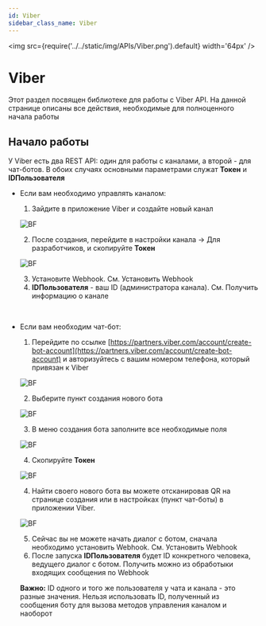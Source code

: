 ```yaml
---
id: Viber
sidebar_class_name: Viber
---
```


<img src={require('../../static/img/APIs/Viber.png').default} width='64px' />

# Viber

Этот раздел посвящен библиотеке для работы с Viber API. На данной странице описаны все действия, необходимые для полноценного начала работы

## Начало работы

У Viber есть два REST API: один для работы с каналами, а второй - для чат-ботов. В обоих случаях основными параметрами служат **Токен** и **IDПользователя**

- Если вам необходимо управлять каналом:
	1. Зайдите в приложение Viber и создайте новый канал
	
	![BF](../../static/img/Docs/Viber/1.png)
	
	2. После создания, перейдите в настройки канала -> Для разработчиков, и скопируйте **Токен**
	
	![BF](../../static/img/Docs/Viber/2.png)
	
	3. Установите Webhook. См. Установить Webhook
	4. **IDПользователя** - ваш ID (администратора канала). См. Получить информацию о канале
	
 <br/>

- Если вам необходим чат-бот:
	1. Перейдите по ссылке [https://partners.viber.com/account/create-bot-account](https://partners.viber.com/account/create-bot-account) и авторизуйтесь с вашим номером телефона, который привязан к Viber
	
	![BF](../../static/img/Docs/Viber/3.png)
	
	2. Выберите пункт создания нового бота
	
	![BF](../../static/img/Docs/Viber/4.png)
	
	3. В меню создания бота заполните все необходимые поля
	
	![BF](../../static/img/Docs/Viber/5.png)
	
	4. Скопируйте **Токен**
	
	![BF](../../static/img/Docs/Viber/6.png)
	
	4. Найти своего нового бота вы можете отсканировав QR на странице создания или в настройках (пункт чат-боты) в приложении Viber. 
	
	![BF](../../static/img/Docs/Viber/7.png)
	
	5. Сейчас вы не можете начать диалог с ботом, сначала необходимо установить Webhook. См. Установить Webhook
	6. После запуска **IDПользователя** будет ID конкретного человека, ведущего диалог с ботом. Получить можно из обработыки входящих сообщения по Webhook


	**Важно:** ID одного и того же пользователя у чата и канала - это разные значения. Нельзя использовать ID, полученный из сообщения боту для вызова методов управления каналом и наоборот